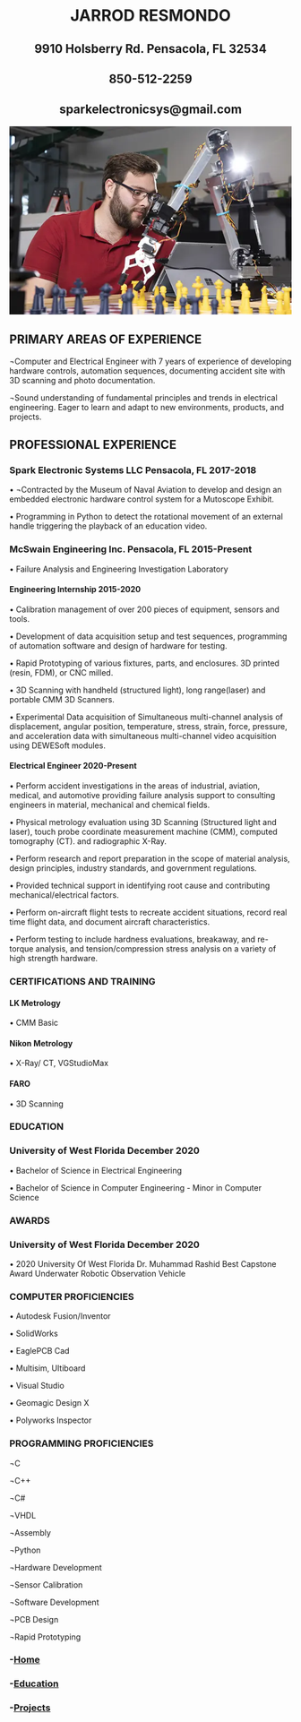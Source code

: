 <p>

<h1  align="center">JARROD RESMONDO</h1>


<h2  align="center">9910 Holsberry Rd. Pensacola, FL 32534</h2>
<h2  align="center">850-512-2259 </h2>
<h2  align="center">sparkelectronicsys@gmail.com</h2>

</P>


![CHESS ROBOT PROJECT](/assets/images/engineering-MS.jpg)

## PRIMARY AREAS OF EXPERIENCE  

 ¬Computer and Electrical Engineer with 7 years of experience of developing hardware controls, automation sequences, documenting accident site with 3D scanning and photo documentation.

 ¬Sound understanding of fundamental principles and trends in electrical engineering. Eager to learn and adapt to new environments, products, and projects.

## PROFESSIONAL EXPERIENCE  

### Spark Electronic Systems LLC  Pensacola, FL	2017-2018

•	¬Contracted by the Museum of Naval Aviation to develop and design an embedded electronic hardware control system for a Mutoscope Exhibit.

•	Programming in Python to detect the rotational movement of an external handle triggering the playback of an education video.


### McSwain Engineering Inc.  Pensacola, FL	2015-Present

•	Failure Analysis and Engineering Investigation Laboratory

#### Engineering Internship 2015-2020

•	Calibration management of over 200 pieces of equipment, sensors and tools.

•	Development of data acquisition setup and test sequences, programming of automation software and design of hardware for testing.

•	Rapid Prototyping of various fixtures, parts, and enclosures. 3D printed (resin, FDM), or CNC milled.

•	3D Scanning with handheld (structured light), long range(laser) and portable CMM 3D Scanners.

•	Experimental Data acquisition of Simultaneous multi-channel analysis of displacement, angular position, temperature, stress, strain, force, pressure, and acceleration data with simultaneous multi-channel video acquisition using DEWESoft modules.

#### Electrical Engineer 2020-Present

•	Perform accident investigations in the areas of industrial, aviation, medical, and automotive providing failure analysis support to consulting engineers in material, mechanical and chemical fields.

•	Physical metrology evaluation using 3D Scanning (Structured light and laser), touch probe coordinate measurement machine (CMM), computed tomography (CT).
	and radiographic X-Ray.

•	Perform research and report preparation in the scope of material analysis, design principles, industry standards, and government regulations.

•	Provided technical support in identifying root cause and contributing mechanical/electrical
	factors.

•	Perform on-aircraft flight tests to recreate accident situations, record real time flight data, and document aircraft characteristics.

•	Perform testing to include hardness evaluations, breakaway, and re-torque analysis, and
	tension/compression stress analysis on a variety of high strength hardware.





### CERTIFICATIONS AND TRAINING

#### LK Metrology 
	
•	CMM Basic

#### Nikon Metrology

•	X-Ray/ CT, VGStudioMax

#### FARO 
•	3D Scanning


### EDUCATION  

### University of West Florida	December 2020

•	Bachelor of Science in Electrical Engineering   

•	Bachelor of Science in Computer Engineering - Minor in Computer Science

### AWARDS  

### University of West Florida	December 2020

•	2020 University Of West Florida Dr. Muhammad Rashid Best Capstone Award 
		Underwater Robotic Observation Vehicle


### COMPUTER PROFICIENCIES  

•	Autodesk Fusion/Inventor

•	SolidWorks 

•	EaglePCB Cad

•	Multisim, Ultiboard

•	Visual Studio

•	Geomagic Design X

•	Polyworks Inspector
 

### PROGRAMMING PROFICIENCIES  

¬C

¬C++

¬C# 

¬VHDL 

¬Assembly 

¬Python 



¬Hardware Development 	

¬Sensor Calibration 	

¬Software Development 

¬PCB Design 	

¬Rapid Prototyping 




### -[Home](https://sparkesys.github.io)

### -[Education](https://sparkesys.github.io/Education)

### -[Projects](https://SPARKESYS.github.io/Projects)
